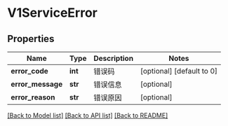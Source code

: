 # V1ServiceError

## Properties
Name | Type | Description | Notes
------------ | ------------- | ------------- | -------------
**error_code** | **int** | 错误码 | [optional] [default to 0]
**error_message** | **str** | 错误信息 | [optional] 
**error_reason** | **str** | 错误原因 | [optional] 

[[Back to Model list]](../README.md#documentation-for-models) [[Back to API list]](../README.md#documentation-for-api-endpoints) [[Back to README]](../README.md)



